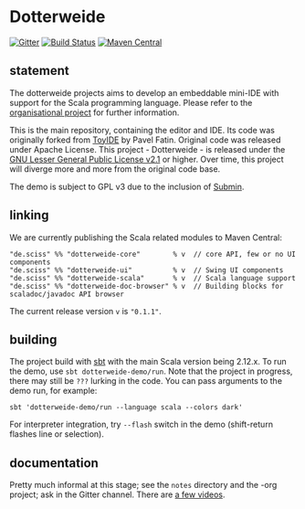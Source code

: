 # Dotterweide

[![Gitter](https://badges.gitter.im/Join%20Chat.svg)](https://gitter.im/dotterweide/dotterweide-org?utm_source=badge&utm_medium=badge&utm_campaign=pr-badge&utm_content=badge)
[![Build Status](https://travis-ci.org/dotterweide/dotterweide.svg?branch=master)](https://travis-ci.org/dotterweide/dotterweide)
[![Maven Central](https://maven-badges.herokuapp.com/maven-central/de.sciss/dotterweide-core_2.12/badge.svg)](https://maven-badges.herokuapp.com/maven-central/de.sciss/dotterweide-core_2.12)

## statement

The dotterweide projects aims to develop an embeddable mini-IDE with support for the Scala programming language. Please refer to the
[organisational project](https://github.com/dotterweide/dotterweide-org) for further information.

This is the main repository, containing the editor and IDE. Its code was originally forked
from [ToyIDE](https://github.com/pavelfatin/toyide) by Pavel Fatin. Original code was released
under Apache License. This project - Dotterweide - is released under the
[GNU Lesser General Public License v2.1](https://www.gnu.org/licenses/lgpl-2.1.txt) or higher.
Over time, this project will diverge more and more from the original code base.

The demo is subject to GPL v3 due to the inclusion of [Submin](https://git.iem.at/sciss/Submin).

## linking

We are currently publishing the Scala related modules to Maven Central:

    "de.sciss" %% "dotterweide-core"        % v  // core API, few or no UI components
    "de.sciss" %% "dotterweide-ui"          % v  // Swing UI components
    "de.sciss" %% "dotterweide-scala"       % v  // Scala language support
    "de.sciss" %% "dotterweide-doc-browser" % v  // Building blocks for scaladoc/javadoc API browser

The current release version `v` is `"0.1.1"`.

## building

The project build with [sbt](http://www.scala-sbt.org/) with the main Scala version being 2.12.x.
To run the demo, use `sbt dotterweide-demo/run`. Note that the project in progress, there may still be
`???` lurking in the code. You can pass arguments to the demo run, for example:

    sbt 'dotterweide-demo/run --language scala --colors dark'
    
For interpreter integration, try `--flash` switch in the demo (shift-return flashes line or selection).

## documentation

Pretty much informal at this stage; see the `notes` directory and the -org project; ask in the Gitter channel.
There are [a few videos](https://peertube.social/video-channels/dotterweide/videos).
